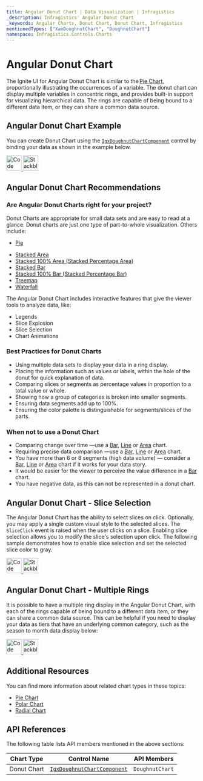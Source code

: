 ```yaml
---
title: Angular Donut Chart | Data Visualization | Infragistics
_description: Infragistics' Angular Donut Chart
_keywords: Angular Charts, Donut Chart, Donut Chart, Infragistics
mentionedTypes: ["XamDoughnutChart", "DoughnutChart"]
namespace: Infragistics.Controls.Charts
---
```


# Angular Donut Chart

The Ignite UI for Angular Donut Chart is similar to the [Pie Chart](pie-chart.md), proportionally illustrating the occurrences of a variable. The donut chart can display multiple variables in concentric rings, and provides built-in support for visualizing hierarchical data. The rings are capable of being bound to a different data item, or they can share a common data source.

## Angular Donut Chart Example

You can create Donut Chart using the [`IgxDoughnutChartComponent`]({environment:dvApiBaseUrl}/products/ignite-ui-angular/api/docs/typescript/latest/classes/igxdoughnutchartcomponent.html) control by binding your data as shown in the example below.

<code-view style="height: 600px"
        data-demos-base-url="{environment:dvDemosBaseUrl}"
        iframe-src="{environment:dvDemosBaseUrl}/charts/doughnut-chart-legend"
        github-src="charts/doughnut-chart/legend"
        alt="Angular Doughnut Legend" > </code-view>

<html lang="en" xmlns="http://www.w3.org/1999/xhtml">
    <body>
      <a target="_blank" href="https://codesandbox.io/s/github/IgniteUI/igniteui-angular-examples/tree/master/samples/charts/doughnut-chart/legend?fontsize=14&hidenavigation=1&theme=dark&view=preview&file=/src/app.component.html" rel="noopener noreferrer">
            <img height="40px" style="border-radius: 0rem; max-width: 100%;" alt="Code Sandbox" src="https://static.infragistics.com/xplatform/images/browsers/open-sandbox.png"/>
        </a>
        <a target="_blank" href="https://stackblitz.com/github/IgniteUI/igniteui-angular-examples/tree/master/samples/charts/doughnut-chart/legend?file=src%2Fapp.component.html" rel="noopener noreferrer">
            <img height="40px" style="border-radius: 0rem; max-width: 100%;" alt="Stackblitz" src="https://static.infragistics.com/xplatform/images/browsers/open-stackblitz.png"/>
        </a>
    </body>
</html>

<div class="divider--half"></div>

## Angular Donut Chart Recommendations

### Are Angular Donut Charts right for your project?

Donut Charts are appropriate for small data sets and are easy to read at a glance. Donut charts are just one type of part-to-whole visualization. Others include:

*   [Pie](pie-chart.md)

<!-- - Funnel  -->

*   [Stacked Area](area-chart.md)
*   [Stacked 100% Area (Stacked Percentage Area)](area-chart.md)
*   [Stacked Bar](bar-chart.md)
*   [Stacked 100% Bar (Stacked Percentage Bar)](bar-chart.md)
*   [Treemap](treemap-chart.md)
*   [Waterfall](column-chart.md)

The Angular Donut Chart includes interactive features that give the viewer tools to analyze data, like:

*   Legends
*   Slice Explosion
*   Slice Selection
*   Chart Animations

### Best Practices for Donut Charts

*   Using multiple data sets to display your data in a ring display.
*   Placing the information such as values or labels, within the hole of the donut for quick explanation of data.
*   Comparing slices or segments as percentage values in proportion to a total value or whole.
*   Showing how a group of categories is broken into smaller segments.
*   Ensuring data segments add up to 100%.
*   Ensuring the color palette is distinguishable for segments/slices of the parts.

### When not to use a Donut Chart

*   Comparing change over time —use a [Bar](bar-chart.md), [Line](line-chart.md) or [Area](area-chart.md) chart.
*   Requiring precise data comparison —use a [Bar](bar-chart.md), [Line](line-chart.md) or [Area](area-chart.md) chart.
*   You have more than 6 or 8 segments (high data volume) — consider a [Bar](bar-chart.md), [Line](line-chart.md) or [Area](area-chart.md) chart if it works for your data story.
*   It would be easier for the viewer to perceive the value difference in a [Bar](bar-chart.md) chart.
*   You have negative data, as this can not be represented in a donut chart.

## Angular Donut Chart - Slice Selection

The Angular Donut Chart has the ability to select slices on click. Optionally, you may apply a single custom visual style to the selected slices. The `SliceClick` event is raised when the user clicks on a slice. Enabling slice selection allows you to modify the slice's selection upon click. The following sample demonstrates how to enable slice selection and set the selected slice color to gray.

<code-view style="height: 600px"
        data-demos-base-url="{environment:dvDemosBaseUrl}"
        iframe-src="{environment:dvDemosBaseUrl}/charts/doughnut-chart-selection"
        github-src="charts/doughnut-chart/selection"
        alt="Angular Donut Slice Selection" > </code-view>

<html lang="en" xmlns="http://www.w3.org/1999/xhtml">
    <body>
      <a target="_blank" href="https://codesandbox.io/s/github/IgniteUI/igniteui-angular-examples/tree/master/samples/charts/doughnut-chart/selection?fontsize=14&hidenavigation=1&theme=dark&view=preview&file=/src/app.component.html" rel="noopener noreferrer">
            <img height="40px" style="border-radius: 0rem; max-width: 100%;" alt="Code Sandbox" src="https://static.infragistics.com/xplatform/images/browsers/open-sandbox.png"/>
        </a>
        <a target="_blank" href="https://stackblitz.com/github/IgniteUI/igniteui-angular-examples/tree/master/samples/charts/doughnut-chart/selection?file=src%2Fapp.component.html" rel="noopener noreferrer">
            <img height="40px" style="border-radius: 0rem; max-width: 100%;" alt="Stackblitz" src="https://static.infragistics.com/xplatform/images/browsers/open-stackblitz.png"/>
        </a>
    </body>
</html>

<div class="divider--half"></div>

## Angular Donut Chart - Multiple Rings

It is possible to have a multiple ring display in the Angular Donut Chart, with each of the rings capable of being bound to a different data item, or they can share a common data source. This can be helpful if you need to display your data as tiers that have an underlying common category, such as the season to month data display below:

<code-view style="height: 600px"
        data-demos-base-url="{environment:dvDemosBaseUrl}"
        iframe-src="{environment:dvDemosBaseUrl}/charts/doughnut-chart-rings"
        github-src="charts/doughnut-chart/rings"
        alt="Angular Doughnut Multiple Rings" > </code-view>

<html lang="en" xmlns="http://www.w3.org/1999/xhtml">
    <body>
      <a target="_blank" href="https://codesandbox.io/s/github/IgniteUI/igniteui-angular-examples/tree/master/samples/charts/doughnut-chart/rings?fontsize=14&hidenavigation=1&theme=dark&view=preview&file=/src/app.component.html" rel="noopener noreferrer">
            <img height="40px" style="border-radius: 0rem; max-width: 100%;" alt="Code Sandbox" src="https://static.infragistics.com/xplatform/images/browsers/open-sandbox.png"/>
        </a>
        <a target="_blank" href="https://stackblitz.com/github/IgniteUI/igniteui-angular-examples/tree/master/samples/charts/doughnut-chart/rings?file=src%2Fapp.component.html" rel="noopener noreferrer">
            <img height="40px" style="border-radius: 0rem; max-width: 100%;" alt="Stackblitz" src="https://static.infragistics.com/xplatform/images/browsers/open-stackblitz.png"/>
        </a>
    </body>
</html>

<div class="divider--half"></div>

## Additional Resources

You can find more information about related chart types in these topics:

*   [Pie Chart](pie-chart.md)
*   [Polar Chart](polar-chart.md)
*   [Radial Chart](radial-chart.md)

## API References

The following table lists API members mentioned in the above sections:

| Chart Type       | Control Name   | API Members |
| -----------------|----------------|------------ |
| Donut Chart      | [`IgxDoughnutChartComponent`]({environment:dvApiBaseUrl}/products/ignite-ui-angular/api/docs/typescript/latest/classes/igxdoughnutchartcomponent.html)     | `DoughnutChart` |
